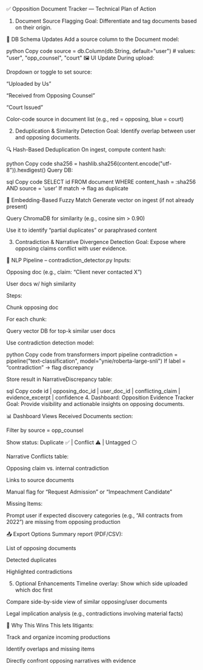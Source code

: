 ✅ Opposition Document Tracker — Technical Plan of Action
1. Document Source Flagging
Goal: Differentiate and tag documents based on their origin.

🔧 DB Schema Updates
Add a source column to the Document model:

python
Copy code
source = db.Column(db.String, default="user")  # values: "user", "opp_counsel", "court"
🖼️ UI Update
During upload:

Dropdown or toggle to set source:

“Uploaded by Us”

“Received from Opposing Counsel”

“Court Issued”

Color-code source in document list (e.g., red = opposing, blue = court)

2. Deduplication & Similarity Detection
Goal: Identify overlap between user and opposing documents.

🔍 Hash-Based Deduplication
On ingest, compute content hash:

python
Copy code
sha256 = hashlib.sha256(content.encode("utf-8")).hexdigest()
Query DB:

sql
Copy code
SELECT id FROM document WHERE content_hash = :sha256 AND source = 'user'
If match → flag as duplicate

🤖 Embedding-Based Fuzzy Match
Generate vector on ingest (if not already present)

Query ChromaDB for similarity (e.g., cosine sim > 0.90)

Use it to identify “partial duplicates” or paraphrased content

3. Contradiction & Narrative Divergence Detection
Goal: Expose where opposing claims conflict with user evidence.

🧠 NLP Pipeline – contradiction_detector.py
Inputs:

Opposing doc (e.g., claim: “Client never contacted X”)

User docs w/ high similarity

Steps:

Chunk opposing doc

For each chunk:

Query vector DB for top-k similar user docs

Use contradiction detection model:

python
Copy code
from transformers import pipeline
contradiction = pipeline("text-classification", model="ynie/roberta-large-snli")
If label = “contradiction” → flag discrepancy

Store result in NarrativeDiscrepancy table:

sql
Copy code
id | opposing_doc_id | user_doc_id | conflicting_claim | evidence_excerpt | confidence
4. Dashboard: Opposition Evidence Tracker
Goal: Provide visibility and actionable insights on opposing documents.

📊 Dashboard Views
Received Documents section:

Filter by source = opp_counsel

Show status: Duplicate ✅ | Conflict ⚠️ | Untagged ⚪

Narrative Conflicts table:

Opposing claim vs. internal contradiction

Links to source documents

Manual flag for “Request Admission” or “Impeachment Candidate”

Missing Items:

Prompt user if expected discovery categories (e.g., “All contracts from 2022”) are missing from opposing production

📤 Export Options
Summary report (PDF/CSV):

List of opposing documents

Detected duplicates

Highlighted contradictions

5. Optional Enhancements
Timeline overlay: Show which side uploaded which doc first

Compare side-by-side view of similar opposing/user documents

Legal implication analysis (e.g., contradictions involving material facts)

🚀 Why This Wins
This lets litigants:

Track and organize incoming productions

Identify overlaps and missing items

Directly confront opposing narratives with evidence